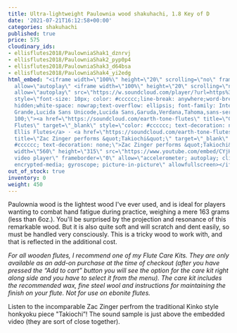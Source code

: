 ```yaml
---
title: Ultra-lightweight Paulownia wood shakuhachi, 1.8 Key of D
date: '2021-07-21T16:12:58+00:00'
categories: shakuhachi
published: true
price: 575
cloudinary_ids:
- ellisflutes2018/PaulowniaShak1_dznrvj
- ellisflutes2018/PaulowniaShak2_pyp0p4
- ellisflutes2018/PaulowniaShak3_d64bsa
- ellisflutes2018/PaulowniaShak4_yi2edg
html_embed: "<iframe width=\"100%\" height=\"20\" scrolling=\"no\" frameborder=\"no\"
  allow=\"autoplay\" <iframe width=\"100%\" height=\"20\" scrolling=\"no\" frameborder=\"no\"
  allow=\"autoplay\" src=\"https://w.soundcloud.com/player/?url=https%3A//api.soundcloud.com/tracks/879684958&color=%23ff5500&inverse=false&auto_play=false&show_user=true\"></iframe><div
  style=\"font-size: 10px; color: #cccccc;line-break: anywhere;word-break: normal;overflow:
  hidden;white-space: nowrap;text-overflow: ellipsis; font-family: Interstate,Lucida
  Grande,Lucida Sans Unicode,Lucida Sans,Garuda,Verdana,Tahoma,sans-serif;font-weight:
  100;\"><a href=\"https://soundcloud.com/earth-tone-flutes\" title=\"Geoffrey Ellis
  Flutes\" target=\"_blank\" style=\"color: #cccccc; text-decoration: none;\">Geoffrey
  Ellis Flutes</a> · <a href=\"https://soundcloud.com/earth-tone-flutes/takiochi\"
  title=\"Zac Zinger performs &quot;Takiochi&quot;\" target=\"_blank\" style=\"color:
  #cccccc; text-decoration: none;\">Zac Zinger performs &quot;Takiochi&quot;</a></div>\r\n&nbsp;\r\n&nbsp;\r\n&nbsp;\r\n&nbsp;\r\n<iframe
  width=\"560\" height=\"315\" src=\"https://www.youtube.com/embed/CYjHrvtQ5fw\" title=\"YouTube
  video player\" frameborder=\"0\" allow=\"accelerometer; autoplay; clipboard-write;
  encrypted-media; gyroscope; picture-in-picture\" allowfullscreen></iframe>"
out_of_stock: true
inventory: 0
weight: 450
---
```


Paulownia wood is the lightest wood I've ever used, and is ideal for players  wanting to combat hand fatigue during practice, weighing a mere 163 grams (less than 6oz.).  You'll be surprised by the projection and resonance of this remarkable wood.  But it is also quite soft and will scratch and dent easily, so must be handled very consciously.  This is a tricky wood to work with, and that is reflected in the additional cost.

*For all wooden flutes, I recommend one of my Flute Care Kits.  They are only available as an add-on purchase at the time of checkout (after you have pressed the “Add to cart” button you will see the option for the care kit right along side and you have to select it from the menu). The care kit includes the recommended wax, fine steel wool and instructions for maintaining the finish on your flute.  Not for use on ebonite flutes.*

Listen to the incomparable Zac Zinger perfrom the traditional Kinko style honkyoku piece "Takiochi”!  The sound sample is just above the embedded video (they are sort of close together).
